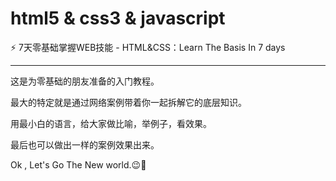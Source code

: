 # html5 & css3 & javascript
:zap: 7天零基础掌握WEB技能  -  HTML&amp;CSS：Learn The Basis In 7 days

--------------------------------------------------

这是为零基础的朋友准备的入门教程。

最大的特定就是通过网络案例带着你一起拆解它的底层知识。

用最小白的语言，给大家做比喻，举例子，看效果。

最后也可以做出一样的案例效果出来。

Ok , Let's Go The New world.:wink::gift_heart:
